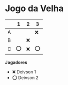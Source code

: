 # Jogo da Velha

|   | 1 | 2 | 3 |
|---|---|---|---|
| A |   |   |❌|
| B |   |❌|   |
| C |⭕|❌|⭕|

**Jogadores**

- ❌ Deivson 1
- ⭕ Deivson 2